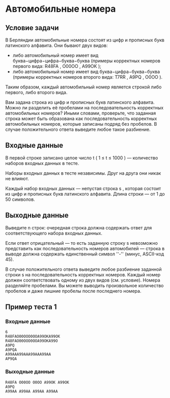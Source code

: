 # Автомобильные номера

## Условие задачи

В Берляндии автомобильные номера состоят из цифр и прописных букв латинского алфавита. Они бывают двух видов:

- либо автомобильный номер имеет вид
буква−цифра−цифра−буква−буква
(примеры корректных номеров первого вида:
R48FA
,
O00OO
,
A99OK
);
- либо автомобильный номер имеет вид
буква−цифра−буква−буква
(примеры корректных номеров второго вида:
T7RR
,
A9PQ
,
O0OO
).

Таким образом, каждый автомобильный номер является строкой либо первого, либо второго вида.

Вам задана строка из цифр и прописных букв латинского алфавита. Можно ли разделить её пробелами на последовательность корректных автомобильных номеров? Иными словами, проверьте, что заданная строка может быть образована как последовательность корректных автомобильных номеров, которые записаны подряд без пробелов. В случае положительного ответа выведите любое такое разбиение.

## Входные данные

В первой строке записано целое число
t
(
1
≤
t
≤
1000
) — количество наборов входных данных в тесте.

Наборы входных данных в тесте независимы. Друг на друга они никак не влияют.

Каждый набор входных данных — непустая строка
s
, которая состоит из цифр и прописных букв латинского алфавита. Длина строки — от 1 до 50 символов.

## Выходные данные

Выведите
n
строк: очередная строка должна содержать ответ для соответствующего набора входных данных.

Если ответ отрицательный — то есть заданную строку
s
невозможно представить как последовательность номеров автомобилей — строка в выводе должна содержать единственный символ ''-'' (минус, ASCII-код 45).

В случае положительного ответа выведите любое разбиение заданной строки
s
на последовательность корректных номеров. Каждый номер должен соответствовать одному из двух видов (см. условие). Номера разделяйте пробелами. Вы можете выводить произвольное количество пробелов и даже лишние пробелы после последнего номера.

## Пример теста 1

### Входные данные
```
6
R48FAO00OOO0OOA99OKA99OK
R48FAO00OOO0OOA99OKA99O
A9PQ
A9PQA
A99AAA99AAA99AAA99AA
AP9QA
```

### Выходные данные
```
R48FA O00OO O0OO A99OK A99OK
A9PQ
A99AA A99AA A99AA A99AA
```